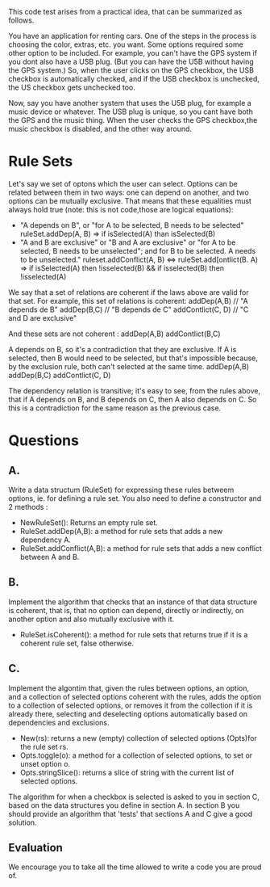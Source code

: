 This code test arises from a practical idea, that can be summarized as follows.

You have an application for renting cars. One of the steps in the process is choosing the color, extras, etc. you want. Some options required some other option to be included. For example, you can't have the GPS system if you dont also have a USB plug. (But you can have the U5B without having the GPS system.) So, when the user clicks on the GPS checkbox, the USB checkbox is automatically checked, and if the USB checkbox is unchecked, the US checkbox gets unchecked too.

Now, say you have another system that uses the U5B plug, for example a music device or whatever. The USB plug is unique, so you cant have both the GPS and the music thing. When the user checks the GPS checkbox,the music checkbox is disabled, and the other way around. 

# Rule Sets

Let's say we  set of optons which the user can select. Options can be related between them in two ways: one can depend on another, and two options can be mutually exclusive. That means that these equalities must always hold true (note: this is not code,those are logical equations): 
- "A depends on B", or "for A to be selected, B needs to be selected"
ruleSet.addDep(A, B) =>
if isSelected(A) than isSelected(B) 
- "A and B are exclusive" or "B and A are exclusive" or "for A to be selected, B needs to be unselected"; and for B to be selected. A needs to be unselected."
ruleset.addConflict(A, B) <=> ruleSet.add[ontlict(B. A) =>
if isSelected(A) then !isselected(B) && if isselected(B) then !isselected(A) 


We say that a set of relations are coherent if the laws above are valid for that set. For example, this set of relations is coherent: 
addDep(A,B) // "A depends de B"
addDep(B,C) // "B depends de C"
addContlict(C, D) // "C and D are exclusive" 

And these sets are not coherent :
addDep(A,B)
addContlict(B,C)

A depends on B, so it's a contradiction that they are exclusive. If A is selected, then B would need to be selected, but that's impossible because, by the exclusion rule, both can't selected at the same time.
addDep(A,B)
addDep(B,C)
addContlict(C, D)

The dependency relation is transitive; it's easy to see, from the rules above, that if A depends on B, and B depends on C, then A also depends on C. So this is a contradiction for the same reason as the previous case.

# Questions 

## A.
Write a data structum (RuleSet) for expressing these rules betweem options, ie. for defining a rule set. You also need to define a constructor and 2 methods :
- NewRuleSet(): Returns an empty rule set.
- RuleSet.addDep(A,B): a method for rule sets that adds a new dependency A.
- RuleSet.addConflict(A,B): a method for rule sets that adds a new conflict between A and B.

## B.
Implement the algorithm that checks that an instance of that data structure is coherent, that is, that no option can depend, directly or indirectly, on another option and also mutually exclusive with it.

- RuleSet.isCoherent(): a method for rule sets that returns true if it is a coherent rule set, false otherwise.

## C.
Implement the algontim that, given the rules between options, an option, and a collection of selected options coherent with the rules, adds the option to a collection of selected options, or removes it from the collection if it is already there, selecting and deselecting options automatically based on dependencies and exclusions. 
- New(rs): returns a new (empty) collection of selected options (Opts)for the rule set rs. 
- Opts.toggle(o): a method for a collection of selected options, to set or unset option o. 
- Opts.stringSlice(): returns a slice of string with the current list of selected options.

The algorithm for when a checkbox is selected is asked to you in section C, based on the data structures you define in section A. In section B you should provide an algorithm that 'tests' that sections A and C give a good solution.

## Evaluation

We encourage you to take all the time allowed to write a code you are proud of.